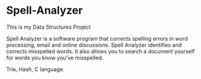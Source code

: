 # Spell-Analyzer
This is my Data Structures Project

Spell Analyzer is a software program that corrects spelling errors in word processing, email and online discussions. Spell Analyzer identifies and corrects misspelled words. It also allows you to search a document yourself for words you know you've misspelled. 

Trie, Hash, C language.
